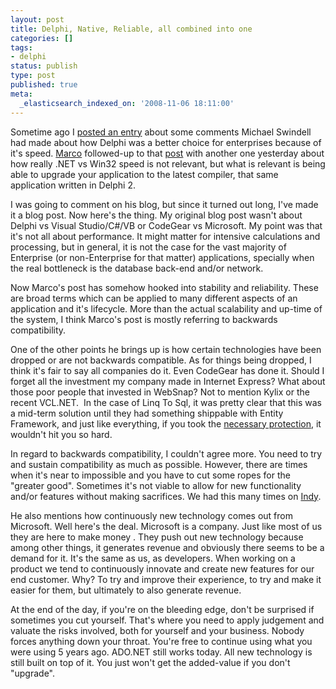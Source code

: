 ```yaml
---
layout: post
title: Delphi, Native, Reliable, all combined into one
categories: []
tags:
- delphi
status: publish
type: post
published: true
meta:
  _elasticsearch_indexed_on: '2008-11-06 18:11:00'
---
```

<p>
Sometime ago I <a href="/blogengine/post/2008/09/30/Native-applications.aspx">posted an entry</a> about some comments Michael Swindell had made about how Delphi was a better choice for enterprises because of it&#039;s speed. <a href="http://blog.marcocantu.com">Marco</a> followed-up to that <a href="http://blog.marcocantu.com/blog/delphi_native_code.html">post</a> with another one yesterday about how really .NET vs Win32 speed is not relevant, but what is relevant is being able to upgrade your application to the latest compiler, that same application written in Delphi 2.
</p>

<p>
I was going to comment on his blog, but since it turned out long, I&#039;ve made it a blog post. Now here&#039;s the thing. My original blog post wasn&#039;t about Delphi vs Visual Studio/C#/VB or CodeGear vs Microsoft. My point was that it&#039;s not all about performance. It might matter for intensive calculations and processing, but in general, it is not the case for the vast majority of Enterprise (or non-Enterprise for that matter) applications, specially when the real bottleneck is the database back-end and/or network.
</p>

<p>
Now Marco&#039;s post has somehow hooked into stability and reliability. These are broad terms which can be applied to many different aspects of an application and it&#039;s lifecycle. More than the actual scalability and up-time of the system, I think Marco&#039;s post is mostly referring to backwards compatibility.
</p>

<p>
One of the other points he brings up is how certain technologies have been dropped or are not backwards compatible. As for things being dropped, I think it&#039;s fair to say all companies do it. Even CodeGear has done it. Should I forget all the investment my company made in Internet Express? What about those poor people that invested in WebSnap? Not to mention Kylix or the recent VCL.NET.&nbsp; In the case of Linq To Sql, it was pretty clear that this was a mid-term solution until they had something shippable with Entity Framework, and just like everything, if you took the <a href="/blogengine/post/2008/10/31/Linq-to-Sql-is-dead-Did-you-abstract-well.aspx">necessary protection</a>, it wouldn&#039;t hit you so hard.&nbsp;
</p>

<p>
In regard to backwards compatibility, I couldn&#039;t agree more. You need to try and sustain compatibility as much as possible. However, there are times when it&#039;s near to impossible and you have to cut some ropes for the &quot;greater good&quot;. Sometimes it&#039;s not viable to allow for new functionality and/or features without making sacrifices. We had this many times on <a href="http://www.indyproject.org">Indy</a>.
</p>

<p>
He also mentions how continuously new technology comes out from Microsoft. Well here&#039;s the deal. Microsoft is a company. Just like most of us they are here to make money . They push out new technology because among other things, it generates revenue and obviously there seems to be a demand for it. It&#039;s the same as us, as developers. When working on a product we tend to continuously innovate and create new features for our end customer. Why? To try and improve their experience, to try and make it easier for them, but ultimately to also generate revenue.
</p>

<p>
At the end of the day, if you&#039;re on the bleeding edge, don&#039;t be surprised if sometimes you cut yourself. That&#039;s where you need to apply judgement and valuate the risks involved, both for yourself and your business. Nobody forces anything down your throat. You&#039;re free to continue using what you were using 5 years ago. ADO.NET still works today. All new technology is still built on top of it. You just won&#039;t get the added-value if you don&#039;t &quot;upgrade&quot;.
</p>
